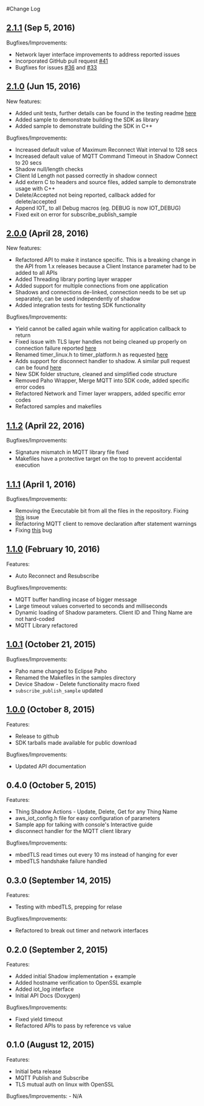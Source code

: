 #Change Log
## [2.1.1](https://github.com/aws/aws-iot-device-sdk-embedded-C/releases/tag/v2.1.1) (Sep 5, 2016)

Bugfixes/Improvements:

  - Network layer interface improvements to address reported issues
  - Incorporated GitHub pull request [#41](https://github.com/aws/aws-iot-device-sdk-embedded-c/pull/41)
  - Bugfixes for issues [#36](https://github.com/aws/aws-iot-device-sdk-embedded-C/issues/36) and [#33](https://github.com/aws/aws-iot-device-sdk-embedded-C/issues/33)

## [2.1.0](https://github.com/aws/aws-iot-device-sdk-embedded-C/releases/tag/v2.1.0) (Jun 15, 2016)

New features:

  - Added unit tests, further details can be found in the testing readme [here](https://github.com/aws/aws-iot-device-sdk-embedded-c/blob/master/tests/README.md)
  - Added sample to demonstrate building the SDK as library
  - Added sample to demonstrate building the SDK in C++

Bugfixes/Improvements:

  - Increased default value of Maximum Reconnect Wait interval to 128 secs
  - Increased default value of MQTT Command Timeout in Shadow Connect to 20 secs
  - Shadow null/length checks
  - Client Id Length not passed correctly in shadow connect
  - Add extern C to headers and source files, added sample to demonstrate usage with C++
  - Delete/Accepted not being reported, callback added for delete/accepted
  - Append IOT_ to all Debug macros (eg. DEBUG is now IOT_DEBUG)
  - Fixed exit on error for subscribe_publish_sample

## [2.0.0](https://github.com/aws/aws-iot-device-sdk-embedded-C/releases/tag/v2.0.0) (April 28, 2016)

New features:

  - Refactored API to make it instance specific. This is a breaking change in the API from 1.x releases because a Client Instance parameter had to be added to all APIs
  - Added Threading library porting layer wrapper
  - Added support for multiple connections from one application
  - Shadows and connections de-linked, connection needs to be set up separately, can be used independently of shadow
  - Added integration tests for testing SDK functionality

Bugfixes/Improvements:

  - Yield cannot be called again while waiting for application callback to return
  - Fixed issue with TLS layer handles not being cleaned up properly on connection failure reported [here](https://github.com/aws/aws-iot-device-sdk-embedded-C/issues/16)
  - Renamed timer_linux.h to timer_platform.h as requested [here](https://github.com/aws/aws-iot-device-sdk-embedded-C/issues/5)
  - Adds support for disconnect handler to shadow. A similar pull request can be found [here](https://github.com/aws/aws-iot-device-sdk-embedded-C/pull/9)
  - New SDK folder structure, cleaned and simplified code structure
  - Removed Paho Wrapper, Merge MQTT into SDK code, added specific error codes
  - Refactored Network and Timer layer wrappers, added specific error codes
  - Refactored samples and makefiles

## [1.1.2](https://github.com/aws/aws-iot-device-sdk-embedded-C/releases/tag/v1.1.2) (April 22,  2016)

Bugfixes/Improvements:

  - Signature mismatch in MQTT library file fixed
  - Makefiles have a protective target on the top to prevent accidental execution

## [1.1.1](https://github.com/aws/aws-iot-device-sdk-embedded-C/releases/tag/v1.1.1) (April 1, 2016)

Bugfixes/Improvements:

  - Removing the Executable bit from all the files in the repository. Fixing [this](https://github.com/aws/aws-iot-device-sdk-embedded-C/issues/14) issue
  - Refactoring MQTT client to remove declaration after statement warnings
  - Fixing [this](https://forums.aws.amazon.com/thread.jspa?threadID=222467&tstart=0) bug


## [1.1.0](https://github.com/aws/aws-iot-device-sdk-embedded-C/releases/tag/v1.1.0) (February 10, 2016)
Features:

  - Auto Reconnect and Resubscribe

Bugfixes/Improvements:

  - MQTT buffer handling incase of bigger message
  - Large timeout values converted to seconds and milliseconds
  - Dynamic loading of Shadow parameters. Client ID and Thing Name are not hard-coded
  - MQTT Library refactored


## [1.0.1](https://github.com/aws/aws-iot-device-sdk-embedded-C/releases/tag/v1.0.1) (October 21, 2015)

Bugfixes/Improvements:

  - Paho name changed to Eclipse Paho
  - Renamed the Makefiles in the samples directory
  - Device Shadow - Delete functionality macro fixed
  - `subscribe_publish_sample` updated

## [1.0.0](https://github.com/aws/aws-iot-device-sdk-embedded-C/releases/tag/v1.0.0) (October 8, 2015)

Features:

  - Release to github
  - SDK tarballs made available for public download

Bugfixes/Improvements:
  - Updated API documentation

## 0.4.0 (October 5, 2015)

Features:

  - Thing Shadow Actions - Update, Delete, Get for any Thing Name
  - aws_iot_config.h file for easy configuration of parameters
  - Sample app for talking with console's Interactive guide
  - disconnect handler for the MQTT client library

Bugfixes/Improvements:

  - mbedTLS read times out every 10 ms instead of hanging for ever
  - mbedTLS handshake failure handled

## 0.3.0 (September 14, 2015)

Features:

  - Testing with mbedTLS, prepping for relase

Bugfixes/Improvements:

  - Refactored to break out timer and network interfaces

## 0.2.0 (September 2, 2015)

Features:

  - Added initial Shadow implementation + example
  - Added hostname verification to OpenSSL example
  - Added iot_log interface
  - Initial API Docs (Doxygen)

Bugfixes/Improvements:

  - Fixed yield timeout
  - Refactored APIs to pass by reference vs value

## 0.1.0 (August 12, 2015)

Features:

  - Initial beta release
  - MQTT Publish and Subscribe
  - TLS mutual auth on linux with OpenSSL

Bugfixes/Improvements:
	- N/A
